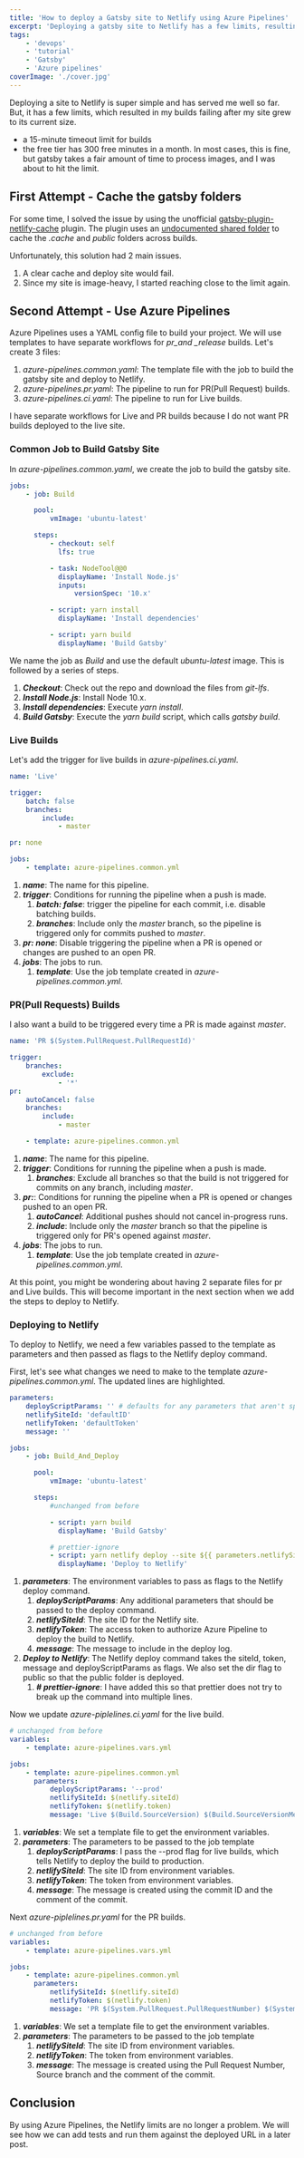 ```yaml
---
title: 'How to deploy a Gatsby site to Netlify using Azure Pipelines'
excerpt: 'Deploying a gatsby site to Netlify has a few limits, resulting in my builds timing out. By using Azure Pipelines, the limits are no longer a problem'
tags:
    - 'devops'
    - 'tutorial'
    - 'Gatsby'
    - 'Azure pipelines'
coverImage: './cover.jpg'
---
```


Deploying a site to Netlify is super simple and has served me well so far. But, it has a few limits, which resulted in my builds failing after my site grew to its current size.

-   a 15-minute timeout limit for builds
-   the free tier has 300 free minutes in a month. In most cases, this is fine, but gatsby takes a fair amount of time to process images, and I was about to hit the limit.

## First Attempt - Cache the gatsby folders

For some time, I solved the issue by using the unofficial [gatsby-plugin-netlify-cache](https://www.npmjs.com/package/gatsby-plugin-netlify-cache) plugin. The plugin uses an [undocumented shared folder](https://www.contentful.com/blog/2018/05/17/faster-static-site-builds-part-one-process-only-what-you-need/#caching-for-the-win) to cache the _.cache_ and _public_ folders across builds.

Unfortunately, this solution had 2 main issues.

1. A clear cache and deploy site would fail.
1. Since my site is image-heavy, I started reaching close to the limit again.

## Second Attempt - Use Azure Pipelines

Azure Pipelines uses a YAML config file to build your project. We will use templates to have separate workflows for _pr_and \_release_ builds. Let's create 3 files:

1. _azure-pipelines.common.yaml_: The template file with the job to build the gatsby site and deploy to Netlify.
1. _azure-pipelines.pr.yaml_: The pipeline to run for PR(Pull Request) builds.
1. _azure-pipelines.ci.yaml_: The pipeline to run for Live builds.

I have separate workflows for Live and PR builds because I do not want PR builds deployed to the live site.

### Common Job to Build Gatsby Site

In _azure-pipelines.common.yaml_, we create the job to build the gatsby site.

```yaml
jobs:
    - job: Build

      pool:
          vmImage: 'ubuntu-latest'

      steps:
          - checkout: self
            lfs: true

          - task: NodeTool@@0
            displayName: 'Install Node.js'
            inputs:
                versionSpec: '10.x'

          - script: yarn install
            displayName: 'Install dependencies'

          - script: yarn build
            displayName: 'Build Gatsby'
```

We name the job as _Build_ and use the default _ubuntu-latest_ image. This is followed by a series of steps.

1. **_Checkout_**: Check out the repo and download the files from _git-lfs_.
1. **_Install Node.js_**: Install Node 10.x.
1. **_Install dependencies_**: Execute _yarn install_.
1. **_Build Gatsby_**: Execute the _yarn build_ script, which calls _gatsby build_.

### Live Builds

Let's add the trigger for live builds in _azure-pipelines.ci.yaml_.

```yaml
name: 'Live'

trigger:
    batch: false
    branches:
        include:
            - master

pr: none

jobs:
    - template: azure-pipelines.common.yml
```

1. **_name_**: The name for this pipeline.
1. **_trigger_**: Conditions for running the pipeline when a push is made.
    1. **_batch: false_**: trigger the pipeline for each commit, i.e. disable batching builds.
    1. **_branches_**: Include only the _master_ branch, so the pipeline is triggered only for commits pushed to _master_.
1. **_pr: none_**: Disable triggering the pipeline when a PR is opened or changes are pushed to an open PR.
1. **_jobs_**: The jobs to run.
    1. **_template_**: Use the job template created in _azure-pipelines.common.yml_.

### PR(Pull Requests) Builds

I also want a build to be triggered every time a PR is made against _master_.

```yaml
name: 'PR $(System.PullRequest.PullRequestId)'

trigger:
    branches:
        exclude:
            - '*'
pr:
    autoCancel: false
    branches:
        include:
            - master

    - template: azure-pipelines.common.yml
```

1. **_name_**: The name for this pipeline.
1. **_trigger_**: Conditions for running the pipeline when a push is made.
    1. **_branches_**: Exclude all branches so that the build is not triggered for commits on any branch, including _master_.
1. **_pr:_**: Conditions for running the pipeline when a PR is opened or changes pushed to an open PR.
    1. **_autoCancel_**: Additional pushes should not cancel in-progress runs.
    1. **_include_**: Include only the _master_ branch so that the pipeline is triggered only for PR's opened against _master_.
1. **_jobs_**: The jobs to run.
    1. **_template_**: Use the job template created in _azure-pipelines.common.yml_.

At this point, you might be wondering about having 2 separate files for pr and Live builds. This will become important in the next section when we add the steps to deploy to Netlify.

### Deploying to Netlify

To deploy to Netlify, we need a few variables passed to the template as parameters and then passed as flags to the Netlify deploy command.

First, let's see what changes we need to make to the template _azure-pipelines.common.yml_. The updated lines are highlighted.

```yaml
parameters:
    deployScriptParams: '' # defaults for any parameters that aren't specified
    netlifySiteId: 'defaultID'
    netlifyToken: 'defaultToken'
    message: ''

jobs:
    - job: Build_And_Deploy

      pool:
          vmImage: 'ubuntu-latest'

      steps:
          #unchanged from before

          - script: yarn build
            displayName: 'Build Gatsby'

          # prettier-ignore
          - script: yarn netlify deploy --site ${{ parameters.netlifySiteId }} --auth ${{ parameters.netlifyToken }} --message '${{ parameters.message }}' ${{ parameters.deployScriptParams }} --dir=public
            displayName: 'Deploy to Netlify'
```

1. **_parameters_**: The environment variables to pass as flags to the Netlify deploy command.
    1. **_deployScriptParams_**: Any additional parameters that should be passed to the deploy command.
    1. **_netlifySiteId_**: The site ID for the Netlify site.
    1. **_netlifyToken_**: The access token to authorize Azure Pipeline to deploy the build to Netlify.
    1. **_message_**: The message to include in the deploy log.
1. **_Deploy to Netlify_**: The Netlify deploy command takes the siteId, token, message and deployScriptParams as flags. We also set the dir flag to public so that the public folder is deployed.
    1. **_# prettier-ignore_**: I have added this so that prettier does not try to break up the command into multiple lines.

Now we update _azure-piplelines.ci.yaml_ for the live build.

```yaml
# unchanged from before
variables:
    - template: azure-pipelines.vars.yml

jobs:
    - template: azure-pipelines.common.yml
      parameters:
          deployScriptParams: '--prod'
          netlifySiteId: $(netlify.siteId)
          netlifyToken: $(netlify.token)
          message: 'Live $(Build.SourceVersion) $(Build.SourceVersionMessage)'
```

1. **_variables_**: We set a template file to get the environment variables.
1. **_parameters_**: The parameters to be passed to the job template
    1. **_deployScriptParams_**: I pass the --prod flag for live builds, which tells Netlify to deploy the build to production.
    1. **_netlifySiteId_**: The site ID from environment variables.
    1. **_netlifyToken_**: The token from environment variables.
    1. **_message_**: The message is created using the commit ID and the comment of the commit.

Next _azure-piplelines.pr.yaml_ for the PR builds.

```yaml
# unchanged from before
variables:
    - template: azure-pipelines.vars.yml

jobs:
    - template: azure-pipelines.common.yml
      parameters:
          netlifySiteId: $(netlify.siteId)
          netlifyToken: $(netlify.token)
          message: 'PR $(System.PullRequest.PullRequestNumber) $(System.PullRequest.SourceBranch) $(Build.SourceVersionMessage)'
```

1. **_variables_**: We set a template file to get the environment variables.
1. **_parameters_**: The parameters to be passed to the job template
    1. **_netlifySiteId_**: The site ID from environment variables.
    1. **_netlifyToken_**: The token from environment variables.
    1. **_message_**: The message is created using the Pull Request Number, Source branch and the comment of the commit.

## Conclusion

By using Azure Pipelines, the Netlify limits are no longer a problem. We will see how we can add tests and run them against the deployed URL in a later post.
